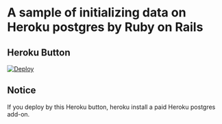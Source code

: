 # A sample of initializing data on Heroku postgres by Ruby on Rails

## Heroku Button

[![Deploy](https://www.herokucdn.com/deploy/button.svg)](https://heroku.com/deploy)

## Notice

If you deploy by this Heroku button, heroku install a paid Heroku postgres add-on.

